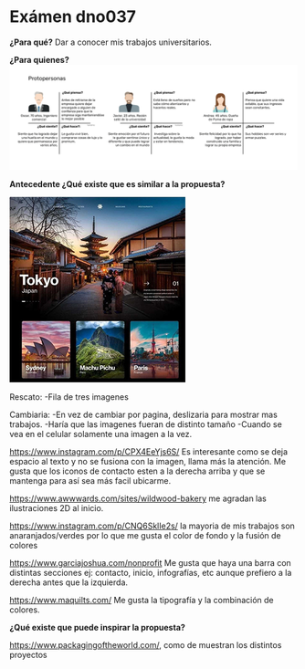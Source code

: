# Exámen dno037
**¿Para qué?**
Dar a conocer mis trabajos universitarios.

**¿Para quienes?**
![Pp](readme/pp2.png)

**Antecedente ¿Qué existe que es similar a la propuesta?** 

![ant](readme/ant1.jpg)

Rescato: -Fila de tres imagenes

Cambiaria: -En vez de cambiar por pagina, deslizaria para mostrar mas trabajos.
-Haría que las imagenes fueran de distinto tamaño
-Cuando se vea en el celular solamente una imagen a la vez.

https://www.instagram.com/p/CPX4EeYjs6S/ Es interesante como se deja espacio al texto y no se fusiona con la imagen, llama más la atención. Me gusta que los iconos de contacto esten a la derecha arriba y que se mantenga para así sea más facil ubicarme.

https://www.awwwards.com/sites/wildwood-bakery me agradan las ilustraciones 2D al inicio.

https://www.instagram.com/p/CNQ6SklIe2s/ la mayoria de mis trabajos son anaranjados/verdes por lo que me gusta el color de fondo y la fusión de colores

https://www.garciajoshua.com/nonprofit Me gusta que haya una barra con distintas secciones ej: contacto, inicio, infografías, etc aunque prefiero a la derecha antes que la izquierda. 

https://www.maquilts.com/ Me gusta la tipografía y la combinación de colores.

**¿Qué existe que puede inspirar la propuesta?**

https://www.packagingoftheworld.com/, como de muestran los distintos proyectos

